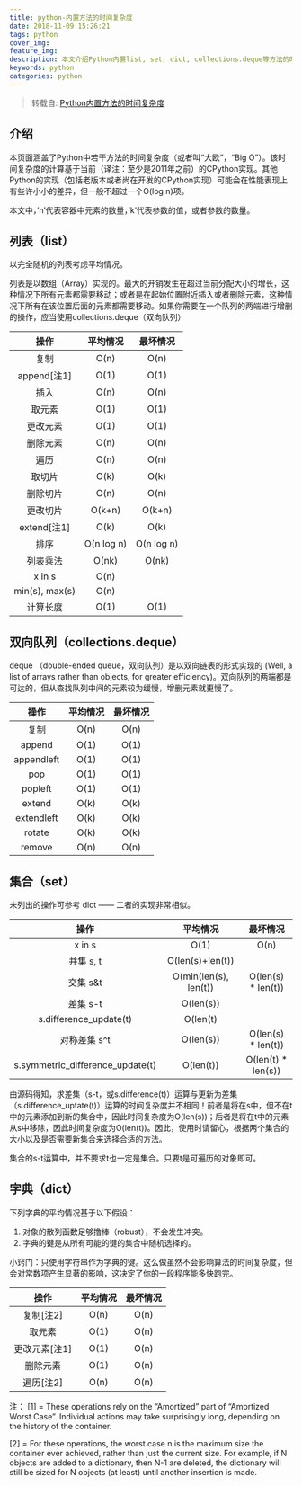 ```yaml
---
title: python-内置方法的时间复杂度
date: 2018-11-09 15:26:21
tags: python
cover_img:
feature_img:
description: 本文介绍Python内置list, set, dict, collections.deque等方法的时间复杂度.
keywords: python
categories: python
---
```


> 转载自: [Python内置方法的时间复杂度](http://www.orangecube.net/python-time-complexity)

## 介绍
本页面涵盖了Python中若干方法的时间复杂度（或者叫“大欧”，“Big O”）。该时间复杂度的计算基于当前（译注：至少是2011年之前）的CPython实现。其他Python的实现（包括老版本或者尚在开发的CPython实现）可能会在性能表现上有些许小小的差异，但一般不超过一个O(log n)项。

本文中，’n’代表容器中元素的数量，’k’代表参数的值，或者参数的数量。

## 列表（list）
以完全随机的列表考虑平均情况。

列表是以数组（Array）实现的。最大的开销发生在超过当前分配大小的增长，这种情况下所有元素都需要移动；或者是在起始位置附近插入或者删除元素，这种情况下所有在该位置后面的元素都需要移动。如果你需要在一个队列的两端进行增删的操作，应当使用collections.deque（双向队列）

|操作	    |    平均情况   |    最坏情况        |
| :----------: | :----------: | :----------:     |
| 复制            |  O(n)        |   O(n)        | 
| append[注1]     |  O(1)        |   O(1)        | 
| 插入            |  O(n)        |   O(n)        | 
| 取元素	  |  O(1)        |   O(1)        | 
| 更改元素        |  O(1)        |   O(1)        | 
| 删除元素        |  O(n)        |   O(n)        | 
| 遍历            |  O(n)        |   O(n)        | 
| 取切片          |  O(k)        |   O(k)        | 
| 删除切片        |  O(n)        |   O(n)        | 
| 更改切片        |  O(k+n)      |   O(k+n)      |
| extend[注1]     |  O(k)        |   O(k)        |
| 排序            |  O(n log n)  |   O(n log n)  |
| 列表乘法        |  O(nk)	 |   O(nk)       |
| x in s          |  O(n)	 |               |
| min(s), max(s)  |  O(n)	 |               |
| 计算长度        |  O(1)	 |   O(1)        |

## 双向队列（collections.deque）
deque （double-ended queue，双向队列）是以双向链表的形式实现的 (Well, a list of arrays rather than objects, for greater efficiency)。双向队列的两端都是可达的，但从查找队列中间的元素较为缓慢，增删元素就更慢了。

| 操作	    |    平均情况   |    最坏情况    |
| :----------: | :----------: | :----------: |
|复制	      |  O(n)	    |    O(n)        | 
|append	      |  O(1)	    |    O(1)        | 
|appendleft   |   O(1)	    |    O(1)        | 
|pop	      |  O(1)	    |    O(1)        | 
|popleft      |    O(1)	    |    O(1)        | 
|extend	      |  O(k)	    |    O(k)        | 
|extendleft   |   O(k)	    |    O(k)        |  
|rotate	      |  O(k)	    |    O(k)        | 
|remove	      |  O(n)	    |    O(n)        | 

## 集合（set）
未列出的操作可参考 dict —— 二者的实现非常相似。

|操作	                           |    平均情况	        |         最坏情况         |
| :----------: | :----------: | :----------: |
|x in s                             |    O(1)                   |   O(n)                   |
|并集 s, t                          |    O(len(s)+len(t))       |                          |
|交集 s&t                           |    O(min(len(s), len(t))  |   O(len(s) * len(t))     |
|差集 s-t                           |    O(len(s))              |                          |
|s.difference_update(t)             |    O(len(t)               |                          | 
|对称差集 s^t                       |    O(len(s))              |   O(len(s) * len(t))     |
|s.symmetric_difference_update(t)   |    O(len(t))              |   O(len(t) * len(s))     |

由源码得知，求差集（s-t，或s.difference(t)）运算与更新为差集（s.difference_uptate(t)）运算的时间复杂度并不相同！前者是将在s中，但不在t中的元素添加到新的集合中，因此时间复杂度为O(len(s))；后者是将在t中的元素从s中移除，因此时间复杂度为O(len(t))。因此，使用时请留心，根据两个集合的大小以及是否需要新集合来选择合适的方法。

集合的s-t运算中，并不要求t也一定是集合。只要t是可遍历的对象即可。

## 字典（dict）
下列字典的平均情况基于以下假设：
1. 对象的散列函数足够撸棒（robust），不会发生冲突。
2. 字典的键是从所有可能的键的集合中随机选择的。

小窍门：只使用字符串作为字典的键。这么做虽然不会影响算法的时间复杂度，但会对常数项产生显著的影响，这决定了你的一段程序能多快跑完。

|操作	     |      平均情况  | 最坏情况  |
| :----------: | :----------: | :----------: |
|复制[注2]   |      O(n)  |       O(n)   | 
|取元素       |      O(1)  |       O(n)   | 
|更改元素[注1]|      O(1)  |       O(n)   | 
|删除元素     |      O(1)  |       O(n)   | 
|遍历[注2]    |      O(n)  |       O(n)   | 

注：
[1] = These operations rely on the “Amortized” part of “Amortized Worst Case”. Individual actions may take surprisingly long, depending on the history of the container.

[2] = For these operations, the worst case n is the maximum size the container ever achieved, rather than just the current size. For example, if N objects are added to a dictionary, then N-1 are deleted, the dictionary will still be sized for N objects (at least) until another insertion is made.

